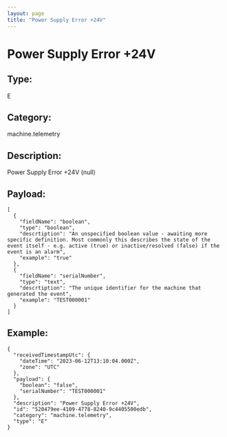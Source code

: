 ```yaml
---
layout: page
title: "Power Supply Error +24V"
---
```


# Power Supply Error +24V

## Type:

E

## Category:

machine.telemetry

## Description: 

Power Supply Error +24V (null)

## Payload:

```
[
  {
    "fieldName": "boolean",
    "type": "boolean",
    "descrtiption": "An unspecified boolean value - awaiting more specific definition. Most commonly this describes the state of the event itself - e.g. active (true) or inactive/resolved (false) if the event is an alarm",
    "example": "true"
  },
  {
    "fieldName": "serialNumber",
    "type": "text",
    "descrtiption": "The unique identifier for the machine that generated the event",
    "example": "TEST000001"
  }
]
```

## Example:

```
{
  "receivedTimestampUtc": {
    "dateTime": "2023-06-12T13:10:04.000Z",
    "zone": "UTC"
  },
  "payload": {
    "boolean": "false",
    "serialNumber": "TEST000001"
  },
  "description": "Power Supply Error +24V",
  "id": "520479ee-4109-4778-8240-9c4405500edb",
  "category": "machine.telemetry",
  "type": "E"
}
```
